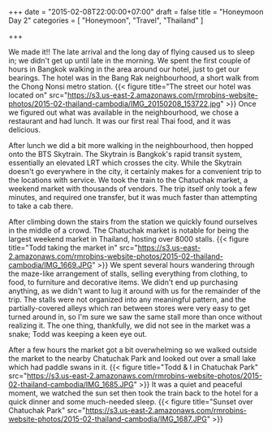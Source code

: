 +++
date = "2015-02-08T22:00:00+07:00"
draft = false
title = "Honeymoon Day 2"
categories = [ "Honeymoon", "Travel", "Thailand" ]

+++

We made it!! The late arrival and the long day of flying caused us to sleep in; we didn't get up until late in the morning. We spent the first couple of hours in Bangkok walking in the area around our hotel, just to get our bearings. The hotel was in the Bang Rak neighbourhood, a short walk from the Chong Nonsi metro station. {{< figure title="The street our hotel was located on" src="https://s3.us-east-2.amazonaws.com/rmrobins-website-photos/2015-02-thailand-cambodia/IMG_20150208_153722.jpg" >}} Once we figured out what was available in the neighbourhood, we chose a restaurant and had lunch. It was our first real Thai food, and it was delicious.

After lunch we did a bit more walking in the neighbourhood, then hopped onto the BTS Skytrain. The Skytrain is Bangkok's rapid transit system, essentially an elevated LRT which crosses the city. While the Skytrain doesn't go everywhere in the city, it certainly makes for a convenient trip to the locations with service. We took the train to the Chatuchak market, a weekend market with thousands of vendors. The trip itself only took a few minutes, and required one transfer, but it was much faster than attempting to take a cab there.

After climbing down the stairs from the station we quickly found ourselves in the middle of a crowd. The Chatuchak market is notable for being the largest weekend market in Thailand, hosting over 8000 stalls. {{< figure title="Todd taking the market in" src="https://s3.us-east-2.amazonaws.com/rmrobins-website-photos/2015-02-thailand-cambodia/IMG_1669.JPG" >}} We spent several hours wandering through the maze-like arrangement of stalls, selling everything from clothing, to food, to furniture and decorative items. We didn't end up purchasing anything, as we didn't want to lug it around with us for the remainder of the trip. The stalls were not organized into any meaningful pattern, and the partially-covered alleys which ran between stores were very easy to get turned around in, so I'm sure we saw the same stall more than once without realizing it. The one thing, thankfully, we did not see in the market was a snake; Todd was keeping a keen eye out.

After a few hours the market got a bit overwhelming so we walked outside the market to the nearby Chatuchak Park and looked out over a small lake which had paddle swans in it. {{< figure title="Todd & I in Chatuchak Park" src="https://s3.us-east-2.amazonaws.com/rmrobins-website-photos/2015-02-thailand-cambodia/IMG_1685.JPG" >}} It was a quiet and peaceful moment, we watched the sun set then took the train back to the hotel for a quick dinner and some much-needed sleep. {{< figure title="Sunset over Chatuchak Park" src="https://s3.us-east-2.amazonaws.com/rmrobins-website-photos/2015-02-thailand-cambodia/IMG_1687.JPG" >}}
